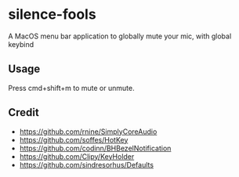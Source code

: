 # silence-fools
A MacOS menu bar application to globally mute your mic, with global keybind

## Usage
Press cmd+shift+m to mute or unmute.

## Credit
* https://github.com/rnine/SimplyCoreAudio 
* https://github.com/soffes/HotKey
* https://github.com/codinn/BHBezelNotification
* https://github.com/Clipy/KeyHolder
* https://github.com/sindresorhus/Defaults
